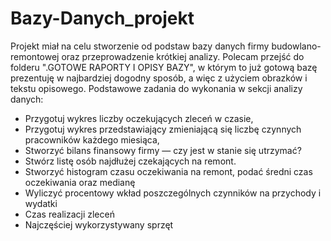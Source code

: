 # Bazy-Danych_projekt
Projekt miał na celu stworzenie od podstaw bazy danych firmy budowlano-remontowej oraz przeprowadzenie krótkiej analizy. Polecam przejść do folderu 
".GOTOWE RAPORTY I OPISY BAZY", w którym to już gotową bazę prezentuję w najbardziej dogodny sposób, a więc z użyciem obrazków i tekstu opisowego.
Podstawowe zadania do wykonania w sekcji analizy danych:
 - Przygotuj wykres liczby oczekujących zleceń w czasie,
 - Przygotuj wykres przedstawiający zmieniającą się liczbę czynnych pracowników każdego miesiąca,
 - Stworzyć bilans finansowy firmy — czy jest w stanie się utrzymać?
 - Stwórz listę osób najdłużej czekających na remont.
 - Stworzyć histogram czasu oczekiwania na remont, podać średni czas oczekiwania oraz medianę
 - Wyliczyć procentowy wkład poszczególnych czynników na przychody i wydatki
 - Czas realizacji zleceń
 - Najczęściej wykorzystywany sprzęt
